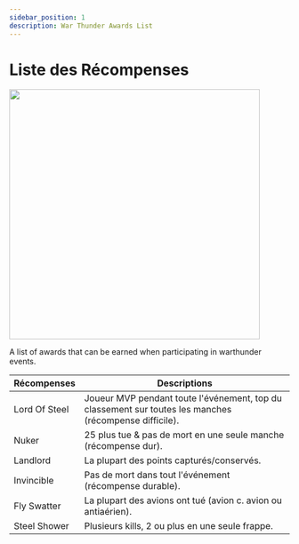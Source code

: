 ```yaml
---
sidebar_position: 1
description: War Thunder Awards List
---
```


# Liste des Récompenses

<div class="flex-vcenter mb-1">
<img src="https://cdn.cloudflare.steamstatic.com/steam/apps/236390/header.jpg" width="450px"/>
</div>

A list of awards that can be earned when participating in warthunder events.

| Récompenses   | Descriptions                                                                                                                           |
| ------------- | -------------------------------------------------------------------------------------------------------------------------------------- |
| Lord Of Steel | Joueur MVP pendant toute l'événement, top du classement sur toutes les manches <span class="text-muted">(récompense difficile).</span> |
| Nuker         | 25 plus tue & pas de mort en une seule manche <span class="text-muted">(récompense dur).</span>                                        |
| Landlord      | La plupart des points capturés/conservés.                                                                                              |
| Invincible    | Pas de mort dans tout l'événement <span class="text-muted">(récompense durable).</span>                                                |
| Fly Swatter   | La plupart des avions ont tué <span class="text-muted">(avion c. avion ou antiaérien).</span>                                          |
| Steel Shower  | Plusieurs kills, 2 ou plus en une seule frappe.                                                                                        |